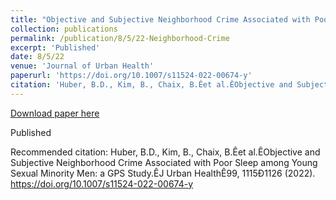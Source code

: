 ```yaml
---
title: "Objective and Subjective Neighborhood Crime Associated with Poor Sleep among Young Sexual Minority Men: a GPS Study"
collection: publications
permalink: /publication/8/5/22-Neighborhood-Crime
excerpt: 'Published'
date: 8/5/22
venue: 'Journal of Urban Health'
paperurl: 'https://doi.org/10.1007/s11524-022-00674-y'
citation: 'Huber, B.D., Kim, B., Chaix, B.Êet al.ÊObjective and Subjective Neighborhood Crime Associated with Poor Sleep among Young Sexual Minority Men: a GPS Study.ÊJ Urban HealthÊ99, 1115Ð1126 (2022). https://doi.org/10.1007/s11524-022-00674-y'
---
```


<a href='https://doi.org/10.1007/s11524-022-00674-y'>Download paper here</a>

Published

Recommended citation: Huber, B.D., Kim, B., Chaix, B.Êet al.ÊObjective and Subjective Neighborhood Crime Associated with Poor Sleep among Young Sexual Minority Men: a GPS Study.ÊJ Urban HealthÊ99, 1115Ð1126 (2022). https://doi.org/10.1007/s11524-022-00674-y